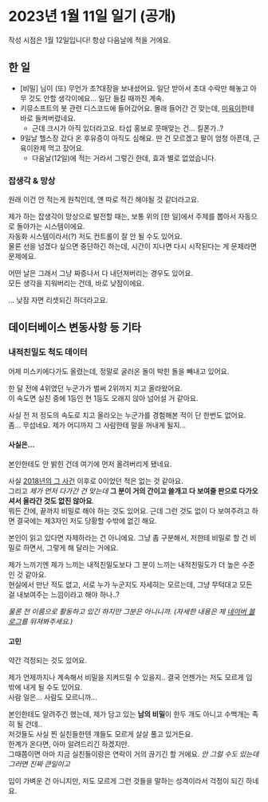 # 2023년 1월 11일 일기 (공개)

작성 시점은 1월 12일입니다! 항상 다음날에 적을 거에요.

## 한 일

- \[비밀\] 님이 (또) 무언가 초?대장을 보내셨어요. 일단 받아서 초대 수락만 해놓고 아무 것도 안할 생각이에요... 일단 들킬 때까진 계속.
- 키뮤소프트의 봇 관련 디스코드에 들어갔어요. 몰래 들어간 건 맞는데, [미육이](https://mee6.xyz)한테 바로 들켜버렸네요.
  - 근데 크시가 아직 있더라고요. 타섭 홍보로 뭇매맞는 건... 킬폰가..?
- 9일날 헬스장 갔다 온 후유증이 아직도 심해요. 딴 건 모르겠고 팔이 엄청 아픈데, 근육이완제 먹고 잤어요.
  - 다음날(12일)에 적는 거라서 그렇긴 한데, 효과 별로 없었습니다.

### 잡생각 & 망상

원래 이건 안 적는게 원칙인데, 얜 따로 적긴 해야될 것 같더라고요.

제가 하는 잡생각이 망상으로 발전할 때는, 보통 위의 \[한 일\]에서 주제를 뽑아서 자동으로 돌아가는 시스템이에요.  
자동화 시스템이라서(?) 저도 컨트롤이 잘 안 될 수도 있어요.  
물론 선을 넘겠다 싶으면 중단하긴 하는데, 시간이 지나면 다시 시작된다는 게 문제라면 문제에요.

어떤 날은 그래서 그냥 짜증나서 다 내던져버리는 경우도 있어요.  
모든 생각을 지워버리는 건데, 바로 낮잠이에요.

... 낮잠 자면 리셋되긴 하더라고요.

## 데이터베이스 변동사항 등 기타

### 내적친밀도 척도 데이터

어제 미스키에다가도 올렸는데, 정말로 굴러온 돌이 박힌 돌을 빼내고 있어요.

한 달 전에 4위였던 누군가가 벌써 2위까지 치고 올라왔어요.  
이 속도면 실친 중에 1등인 현 1등도 오래지 않아 넘어설 거 같아요.

사실 전 저 정도의 속도로 치고 올라오는 누군가를 경험해본 적이 단 한번도 없어요.  
좀... 무섭네요. 제가 어디까지 그 사람한테 말을 꺼내게 될지...

#### 사실은...

본인한테도 안 밝힌 건데 여기에 먼저 올려버리게 됐네요.

사실 [2018년의 그 사건](/diary/unknown/2018-github-that.html) 이후로 0이었던 적은 없는 것 같아요.  
그리고 _제가 먼저 다가간 건 맞는데_ **그 분이 거의 간이고 쓸개고 다 보여줄 판으로 다가오셔서 올라간 것도 없진 않아요**.  
뭐든 간에, 끝까지 비밀로 해야 하는 것도 있어요. 근데 그런 것도 없이 다 보여주려고 하면 결국에는 제3자인 저도 당황할 수밖에 없긴 해요.

본인이 읽고 있다면 자제하라는 건 아니에요. 그냥 좀 구분해서, 저한테 비밀로 할 건 비밀로 하면서, 그렇게 해 달라는 거에요.

제가 느끼기엔 제가 느끼는 내적친밀도보다 그 분이 느끼는 내적친밀도가 더 높은 수준인 것 같아요.  
현실에서 만난 적도 없고, 서로 누가 누군지도 자세히는 모르는데, 그냥 무턱대고 모든 걸 내보여주는 느낌이라고 해야 하나..?

_물론 전 이름으로 활동하고 있긴 하지만 그분은 아니니까. (자세한 내용은 제 [네이버 블로그](https://blog.naver.com/jdh59681)를 뒤져봐주세요.)_

#### 고민

약간 걱정되는 것도 있어요.

제가 언제까지나 계속해서 비밀을 지켜드릴 수 있을지.. 결국 언젠가는 저도 모르게 입 밖에 내게 될 수도 있어요.  
사람 일은... 사람도 모르니까...

본인한테도 알려주긴 했는데, 제가 담고 있는 **남의 비밀**이 한두 개도 아니고 수백개는 족히 될 건데..  
저것들도 사실 찐 실친들한텐 걔들도 모르게 살살 풀고 있거든요.  
한계가 온다면, 아마 알려드리긴 하겠지만.  
그때쯤이면 아마 지금 실친들이랑은 연락이 거의 끊기긴 할 거에요. _안 그럴 수도 있는데 그러면 진짜 큰일이고_

입이 가벼운 건 아니지만, 저도 모르게 그런 것들을 말하는 성격이라서 걱정이 되긴 하네요.
